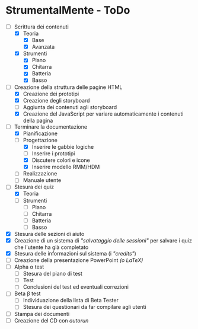 ﻿# StrumentalMente - ToDo

- [ ] Scrittura dei contenuti
  - [x] Teoria
    - [x] Base
    - [x] Avanzata
  - [x] Strumenti
    - [x] Piano
    - [x] Chitarra
    - [x] Batteria
    - [x] Basso
- [ ] Creazione della struttura delle pagine HTML
  - [x] Creazione dei prototipi
  - [x] Creazione degli storyboard
  - [ ] Aggiunta dei contenuti agli storyboard
  - [x] Creazione del JavaScript per variare automaticamente i contenuti della pagina
- [ ] Terminare la documentazione
  - [x] Pianificazione
  - [ ] Progettazione
    - [x] Inserire le gabbie logiche
    - [ ] Inserire i prototipi
    - [x] Discutere colori e icone
    - [x] Inserire modello RMM/HDM
  - [ ] Realizzazione
  - [ ] Manuale utente
- [ ] Stesura dei quiz
  - [x] Teoria
  - [ ] Strumenti
    - [ ] Piano
    - [ ] Chitarra
    - [ ] Batteria
    - [ ] Basso
- [x] Stesura delle sezioni di aiuto
- [x] Creazione di un sistema di _"salvataggio delle sessioni"_ per salvare i quiz che l'utente ha già completato
- [x] Stesura delle informazioni sul sistema (i _"credits"_)
- [ ] Creazione della presentazione PowerPoint _(o LaTeX)_
- [ ] Alpha &alpha; test
  - [ ] Stesura del piano di test
  - [ ] Test
  - [ ] Conclusioni del test ed eventuali correzioni
- [ ] Beta &beta; test
  - [ ] Individuazione della lista di Beta Tester
  - [ ] Stesura dei questionari da far compilare agli utenti
- [ ] Stampa dei documenti
- [ ] Creazione del CD con _autorun_